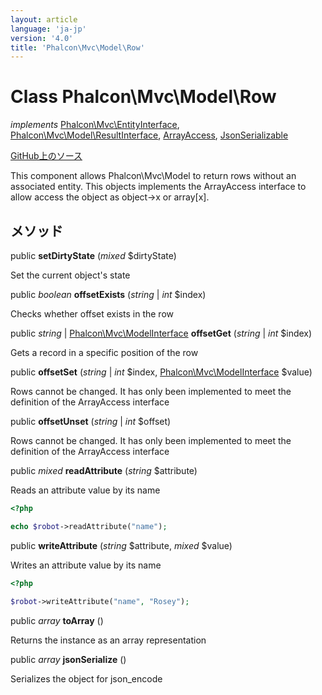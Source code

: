 ```yaml
---
layout: article
language: 'ja-jp'
version: '4.0'
title: 'Phalcon\Mvc\Model\Row'
---
```


# Class **Phalcon\Mvc\Model\Row**

*implements* [Phalcon\Mvc\EntityInterface](api/Phalcon_Mvc_EntityInterface), [Phalcon\Mvc\Model\ResultInterface](api/Phalcon_Mvc_Model_ResultInterface), [ArrayAccess](https://php.net/manual/en/class.arrayaccess.php), [JsonSerializable](https://php.net/manual/en/class.jsonserializable.php)

<a href="https://github.com/phalcon/cphalcon/tree/v4.0.0/phalcon/mvc/model/row.zep" class="btn btn-default btn-sm">GitHub上のソース</a>

This component allows Phalcon\Mvc\Model to return rows without an associated entity. This objects implements the ArrayAccess interface to allow access the object as object->x or array[x].

## メソッド

public **setDirtyState** (*mixed* $dirtyState)

Set the current object's state

public *boolean* **offsetExists** (*string* | *int* $index)

Checks whether offset exists in the row

public *string* | [Phalcon\Mvc\ModelInterface](api/Phalcon_Mvc_ModelInterface) **offsetGet** (*string* | *int* $index)

Gets a record in a specific position of the row

public **offsetSet** (*string* | *int* $index, [Phalcon\Mvc\ModelInterface](api/Phalcon_Mvc_ModelInterface) $value)

Rows cannot be changed. It has only been implemented to meet the definition of the ArrayAccess interface

public **offsetUnset** (*string* | *int* $offset)

Rows cannot be changed. It has only been implemented to meet the definition of the ArrayAccess interface

public *mixed* **readAttribute** (*string* $attribute)

Reads an attribute value by its name

```php
<?php

echo $robot->readAttribute("name");

```

public **writeAttribute** (*string* $attribute, *mixed* $value)

Writes an attribute value by its name

```php
<?php

$robot->writeAttribute("name", "Rosey");

```

public *array* **toArray** ()

Returns the instance as an array representation

public *array* **jsonSerialize** ()

Serializes the object for json_encode
